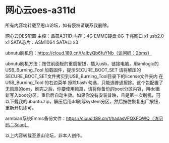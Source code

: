# 网心云oes-a311d
所有内容均转载至恩山论坛，如有侵权请联系我删除。  

网心云OES配置 主控：晶晨A311D 内存：4G EMMC硬盘:8G 千兆网口 x1 usb2.0 x1 SATA芯片：ASM1064 SATA口 x3  

ubnutu刷机包：https://cloud.189.cn/t/aIbyQb6fuYNb（访问码：2bms）  

ubnutu刷机方法：按住前面板的重启按钮，插入usb，链接电脑，用amlogic的USB_Burning_Tool 加载固件，提示SECURE_BOOT_SET 请将解压的SECURE_BOOT_SET文件拷贝到USB_Burning_Tool目录下的license文件夹内
在USB_Burning_Tool 的右边菜单  擦除flash 勾选，只能选普通擦除。这个包配置了无风扇的oes，刷完之后，你要使用风扇，请将你备份的boot分区内容，用dd重新写入boot分区，重启后自动生效。如果你没有安装昔映，且是第一次刷机，可以下载我的ubuntu.zip，解压后用dd刷写system分区，然后按住恢复出厂按钮，重新开机即可。  

armbian系统Emmc备份文件：https://cloud.189.cn/t/hadasVFQXFQWQ（访问码：3caq）   

以上内容转载至恩山论坛，非本人创作。

